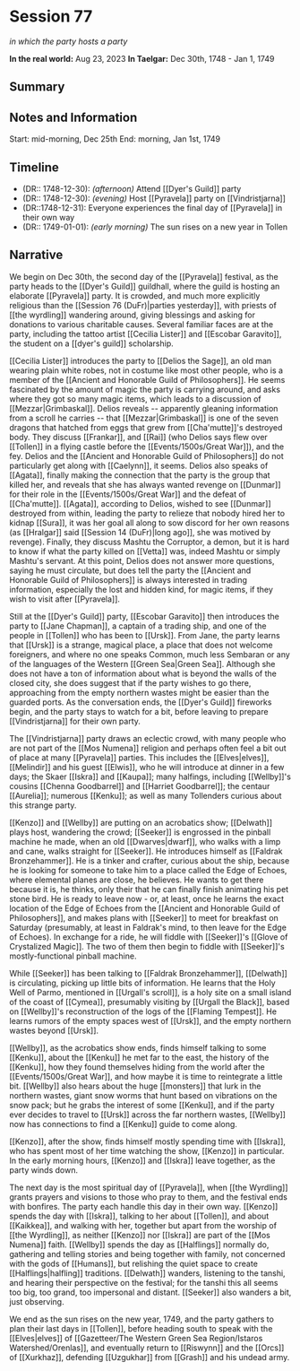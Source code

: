 # Session 77
*in which the party hosts a party*

**In the real world:** Aug 23, 2023
**In Taelgar:**  Dec 30th, 1748 - Jan 1, 1749
## Summary

## Notes and Information

Start: mid-morning, Dec 25th
End: morning, Jan 1st, 1749
## Timeline 
- (DR:: 1748-12-30): *(afternoon)* Attend [[Dyer's Guild]] party
- (DR:: 1748-12-30): *(evening)* Host [[Pyravela]] party on [[Vindristjarna]]
- (DR::1748-12-31): Everyone experiences the final day of [[Pyravela]] in their own way
- (DR:: 1749-01-01): *(early morning)* The sun rises on a new year in Tollen
## Narrative

We begin on Dec 30th, the second day of the [[Pyravela]] festival, as the party heads to the [[Dyer's Guild]] guildhall, where the guild is hosting an elaborate [[Pyravela]] party. It is crowded, and much more explicitly religious than the [[Session 76 (DuFr)|parties yesterday]], with priests of [[the wyrdling]] wandering around, giving blessings and asking for donations to various charitable causes. Several familiar faces are at the party, including the tattoo artist [[Cecilia Lister]] and [[Escobar Garavito]], the student on a [[dyer's guild]] scholarship. 

[[Cecilia Lister]] introduces the party to [[Delios the Sage]], an old man wearing plain white robes, not in costume like most other people, who is a member of the [[Ancient and Honorable Guild of Philosophers]]. He seems fascinated by the amount of magic the party is carrying around, and asks where they got so many magic items, which leads to a discussion of [[Mezzar|Grimbaskal]]. Delios reveals -- apparently gleaning information from a scroll he carries -- that [[Mezzar|Grimbaskal]] is one of the seven dragons that hatched from eggs that grew from [[Cha'mutte]]'s destroyed body. They discuss [[Frankar]], and [[Rai]] (who Delios says flew over [[Tollen]] in a flying castle before the [[Events/1500s/Great War]]), and the fey. Delios and the [[Ancient and Honorable Guild of Philosophers]] do not particularly get along with [[Caelynn]], it seems. Delios also speaks of [[Agata]], finally making the connection that the party is the group that killed her, and reveals that she has always wanted revenge on [[Dunmar]] for their role in the [[Events/1500s/Great War]] and the defeat of [[Cha'mutte]]. [[Agata]], according to Delios, wished to see [[Dunmar]] destroyed from within, leading the party to relieze that nobody hired her to kidnap [[Sura]], it was her goal all along to sow discord for her own reasons (as [[Hralgar]] said [[Session 14 (DuFr)|long ago]], she was motived by revenge). Finally, they discuss Mashtu the Corruptor, a demon, but it is hard to know if what the party killed on [[Vetta]] was, indeed Mashtu or simply Mashtu's servant. At this point, Delios does not answer more questions, saying he must circulate, but does tell the party the [[Ancient and Honorable Guild of Philosophers]] is always interested in trading information, especially the lost and hidden kind, for magic items, if they wish to visit after [[Pyravela]]. 

Still at the [[Dyer's Guild]] party, [[Escobar Garavito]] then introduces the party to [[Jane Chapman]], a captain of a trading ship, and one of the people in [[Tollen]] who has been to [[Ursk]]. From Jane, the party learns that [[Ursk]] is a strange, magical place, a place that does not welcome foreigners, and where no one speaks Common, much less Sembaran or any of the languages of the Western [[Green Sea|Green Sea]]. Although she does not have a ton of information about what is beyond the walls of the closed city, she does suggest that if the party wishes to go there, approaching from the empty northern wastes might be easier than the guarded ports. As the conversation ends, the [[Dyer's Guild]] fireworks begin, and the party stays to watch for a bit, before leaving to prepare [[Vindristjarna]] for their own party. 

The [[Vindristjarna]] party draws an eclectic crowd, with many people who are not part of the [[Mos Numena]] religion and perhaps often feel a bit out of place at many [[Pyravela]] parties. This includes the [[Elves|elves]], [[Melindir]] and his guest [[Elwis]], who he will introduce at dinner in a few days; the Skaer [[Iskra]] and [[Kaupa]]; many halfings, including [[Wellby]]'s cousins [[Chenna Goodbarrel]] and [[Harriet Goodbarrel]]; the centaur [[Aurelia]]; numerous [[Kenku]]; as well as many Tollenders curious about this strange party. 

[[Kenzo]] and [[Wellby]] are putting on an acrobatics show; [[Delwath]] plays host, wandering the crowd;  [[Seeker]] is engrossed in the pinball machine he made, when an old [[Dwarves|dwarf]], who walks with a limp and cane, walks straight for [[Seeker]]. He introduces himself as [[Faldrak Bronzehammer]]. He is a tinker and crafter, curious about the ship, because he is looking for someone to take him to a place called the Edge of Echoes, where elemental planes are close, he believes. He wants to get there because it is, he thinks, only their that he can finally finish animating his pet stone bird. He is ready to leave now - or, at least, once he learns the exact location of the Edge of Echoes from the [[Ancient and Honorable Guild of Philosophers]], and makes plans with [[Seeker]] to meet for breakfast on Saturday (presumably, at least in Faldrak's mind, to then leave for the Edge of Echoes). In exchange for a ride, he will fiddle with [[Seeker]]'s [[Glove of Crystalized Magic]]. The two of them then begin to fiddle with [[Seeker]]'s mostly-functional pinball machine.

While [[Seeker]] has been talking to [[Faldrak Bronzehammer]], [[Delwath]] is circulating, picking up little bits of information. He learns that the Holy Well of Parmo, mentioned in [[Urgall's scroll]], is a holy site on a small island of the coast of [[Cymea]], presumably visiting by [[Urgall the Black]], based on [[Wellby]]'s reconstruction of the logs of the [[Flaming Tempest]]. He learns rumors of the empty spaces west of [[Ursk]], and the empty northern wastes beyond [[Ursk]].

[[Wellby]], as the acrobatics show ends, finds himself talking to some [[Kenku]], about the [[Kenku]] he met far to the east, the history of the [[Kenku]], how they found themselves hiding from the world after the [[Events/1500s/Great War]], and how maybe it is time to reintegrate a little bit. [[Wellby]] also hears about the huge [[monsters]] that lurk in the northern wastes, giant snow worms that hunt based on vibrations on the snow pack; but he grabs the interest of some [[Kenku]], and if the party ever decides to travel to [[Ursk]] across the far northern wastes, [[Wellby]] now has connections to find a [[Kenku]] guide to come along. 

[[Kenzo]], after the show, finds himself mostly spending time with [[Iskra]], who has spent most of her time watching the show, [[Kenzo]] in particular. In the early morning hours, [[Kenzo]] and [[Iskra]] leave together, as the party winds down. 

The next day is the most spiritual day of [[Pyravela]], when [[the Wyrdling]] grants prayers and visions to those who pray to them, and the festival ends with bonfires. The party each handle this day in their own way. [[Kenzo]] spends the day with [[Iskra]], talking to her about [[Tollen]], and about [[Kaikkea]], and walking with her, together but apart from the worship of [[the Wyrdling]], as neither [[Kenzo]] nor [[Iskra]] are part of the [[Mos Numena]] faith. [[Wellby]] spends the day as [[Halflings]] normally do, gathering and telling stories and being together with family, not concerned with the gods of [[Humans]], but relishing the quiet space to create [[Halflings|halfling]] traditions. [[Delwath]] wanders, listening to the tanshi, and hearing their perspective on the festival; for the tanshi this all seems too big, too grand, too impersonal and distant. [[Seeker]] also wanders a bit, just observing.

We end as the sun rises on the new year, 1749, and the party gathers to plan their last days in [[Tollen]], before heading south to speak with the [[Elves|elves]] of [[Gazetteer/The Western Green Sea Region/Istaros Watershed/Orenlas]], and eventually return to [[Riswynn]] and the [[Orcs]] of [[Xurkhaz]], defending [[Uzgukhar]] from [[Grash]] and his undead army. 

